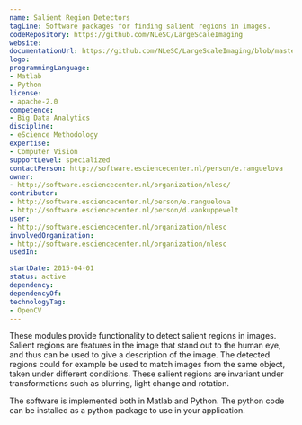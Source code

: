 ```yaml
---
name: Salient Region Detectors
tagLine: Software packages for finding salient regions in images.
codeRepository: https://github.com/NLeSC/LargeScaleImaging
website: 
documentationUrl: https://github.com/NLeSC/LargeScaleImaging/blob/master/Software/Python/README.md
logo:
programmingLanguage:
- Matlab
- Python
license:
- apache-2.0
competence:
- Big Data Analytics
discipline:
- eScience Methodology
expertise:
- Computer Vision
supportLevel: specialized
contactPerson: http://software.esciencecenter.nl/person/e.ranguelova
owner:
- http://software.esciencecenter.nl/organization/nlesc/
contributor:
- http://software.esciencecenter.nl/person/e.ranguelova
- http://software.esciencecenter.nl/person/d.vankuppevelt
user:
- http://software.esciencecenter.nl/organization/nlesc
involvedOrganization:
- http://software.esciencecenter.nl/organization/nlesc
usedIn:

startDate: 2015-04-01
status: active
dependency:
dependencyOf:
technologyTag:
- OpenCV
---
```

These modules provide functionality to detect salient regions in images. Salient regions are features in the image that stand out to the human eye, and thus can be used to give a description of the image. The detected regions could for example be used to match images from the same object, taken under different conditions. These salient regions are invariant under transformations such as blurring, light change and rotation.

The software is implemented both in Matlab and Python. The python code can be installed as a python package to use in your application.
